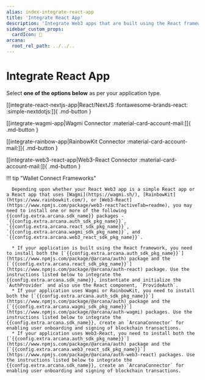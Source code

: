 ```yaml
---
alias: index-integrate-react-app
title: 'Integrate React App'
description: 'Integrate Web3 apps that are built using the React framework, with the Arcana Auth SDK using the instructions listed here.'
sidebar_custom_props:
  cardIcon: 🏁
arcana:
  root_rel_path: ../../..
---
```


# Integrate React App

Select **one of the options below** as per your application type.

[[integrate-react-nextjs-app|React/NextJS  :fontawesome-brands-react: :simple-nextdotjs:]]{ .md-button } 

[[integrate-wagmi-app|Wagmi Connector :material-card-account-mail:]]{ .md-button } 

[[integrate-rainbow-app|RainbowKit Connector :material-card-account-mail:]]{ .md-button }

[[integrate-web3-react-app|Web3-React Connector :material-card-account-mail:]]{ .md-button }


!!! tip "Wallet Connect Frameworks"

      Depending upon whether your React Web3 app is a simple React app or a React app that uses [Wagmi](https://wagmi.sh/), [RainbowKit](https://www.rainbowkit.com/), or [Web3-React](https://www.npmjs.com/package/web3-react?activeTab=readme), you may need to install one or more of the following {{config.extra.arcana.sdk_name}} packages - `{{config.extra.arcana.auth_sdk_pkg_name}}`, `{{config.extra.arcana.react_sdk_pkg_name}}`, `{{config.extra.arcana.wagmi_sdk_pkg_name}}`, and `{{config.extra.arcana.web3_react_sdk_pkg_name}}`.

      * If your application is built using the React framework, you need to install both the [`{{config.extra.arcana.auth_sdk_pkg_name}}`](https://www.npmjs.com/package/@arcana/auth) package and the [`{{config.extra.arcana.react_sdk_pkg_name}}`](https://www.npmjs.com/package/@arcana/auth-react) package. Use the instructions listed below to integrate the {{config.extra.arcana.sdk_name}}, instantiate and initialize the `AuthProvider` and also use the React component, `ProvideAuth`. 
      * If your application uses Wagmi or RainbowKit, you need to install both the [`{{config.extra.arcana.auth_sdk_pkg_name}}`](https://www.npmjs.com/package/@arcana/auth) package and the [`{{config.extra.arcana.wagmi_sdk_pkg_name}}`](https://www.npmjs.com/package/@arcana/auth-wagmi) packages. Use the instructions listed below to integrate the {{config.extra.arcana.sdk_name}}, create an `ArcanaConnector` for enabling user onboarding and signing of blockchain transactions.
      * If your application uses Web3-React, you need to install both the [`{{config.extra.arcana.auth_sdk_pkg_name}}`](https://www.npmjs.com/package/@arcana/auth) package and the [`{{config.extra.arcana.web3_react_sdk_pkg_name}}`](https://www.npmjs.com/package/@arcana/auth-web3-react) packages. Use the instructions listed below to integrate the {{config.extra.arcana.sdk_name}}, create an `ArcanaConnector` for enabling user onboarding and signing of blockchain transactions. 
